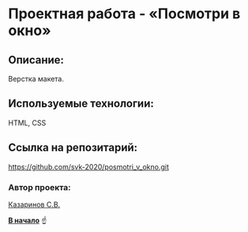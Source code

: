 # Проектная работа - «Посмотри в окно»
<a id="anchor"></a>

## Описание:
Верстка макета.

 
## Используемые технологии:
HTML, CSS


## Ссылка на репозитарий:
https://github.com/svk-2020/posmotri_v_okno.git



### Автор проекта:

[Казаринов С.В.](mailto:skazarinov@mail.ru "Написать автору")

[__В начало__](#anchor) :point_up: